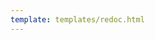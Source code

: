 ```yaml
---
template: templates/redoc.html
---
```


<redoc spec-url="../../apis/restapis/oauth-dcr.yaml"></redoc>
